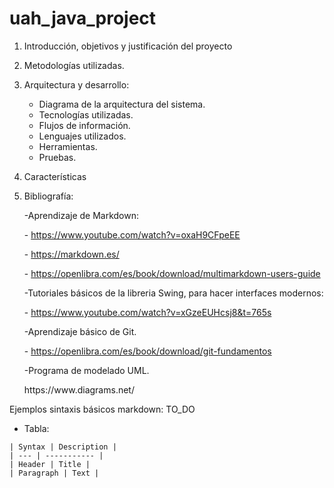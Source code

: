 # uah_java_project

1. Introducción, objetivos y justificación del proyecto
2. Metodologías utilizadas.
3. Arquitectura y desarrollo:
   - Diagrama de la arquitectura del sistema.
   - Tecnologías utilizadas.
   - Flujos de información.
   - Lenguajes utilizados.
   - Herramientas.
   - Pruebas.
4. Características
5. Bibliografía:

   -Aprendizaje de Markdown:
         <p>- https://www.youtube.com/watch?v=oxaH9CFpeEE </p>
         <p>- https://markdown.es/ </p>
         <p>- https://openlibra.com/es/book/download/multimarkdown-users-guide</p>
         
   -Tutoriales básicos de la libreria Swing, para hacer interfaces modernos:
         <p>- https://www.youtube.com/watch?v=xGzeEUHcsj8&t=765s</p>
         
   -Aprendizaje básico de Git.
         <p>- https://openlibra.com/es/book/download/git-fundamentos</p>
   -Programa de modelado UML.
      <p> https://www.diagrams.net/ </p>
      


Ejemplos sintaxis básicos markdown:
TO_DO

* Tabla:

```
| Syntax | Description |
| --- | ----------- |
| Header | Title |
| Paragraph | Text |
```

